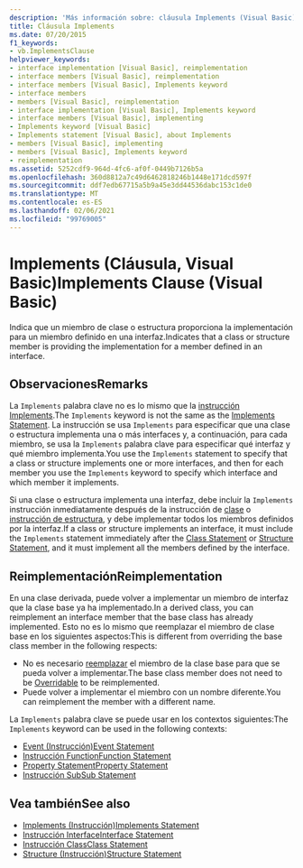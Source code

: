 ```yaml
---
description: 'Más información sobre: cláusula Implements (Visual Basic)'
title: Cláusula Implements
ms.date: 07/20/2015
f1_keywords:
- vb.ImplementsClause
helpviewer_keywords:
- interface implementation [Visual Basic], reimplementation
- interface members [Visual Basic], reimplementation
- interface members [Visual Basic], Implements keyword
- interface members
- members [Visual Basic], reimplementation
- interface implementation [Visual Basic], Implements keyword
- interface members [Visual Basic], implementing
- Implements keyword [Visual Basic]
- Implements statement [Visual Basic], about Implements
- members [Visual Basic], implementing
- members [Visual Basic], Implements keyword
- reimplementation
ms.assetid: 5252cdf9-964d-4fc6-af0f-0449b7126b5a
ms.openlocfilehash: 360d8812a7c49d6462818246b1448e171dcd597f
ms.sourcegitcommit: ddf7edb67715a5b9a45e3dd44536dabc153c1de0
ms.translationtype: MT
ms.contentlocale: es-ES
ms.lasthandoff: 02/06/2021
ms.locfileid: "99769005"
---
```

# <a name="implements-clause-visual-basic"></a><span data-ttu-id="afdb5-103">Implements (Cláusula, Visual Basic)</span><span class="sxs-lookup"><span data-stu-id="afdb5-103">Implements Clause (Visual Basic)</span></span>

<span data-ttu-id="afdb5-104">Indica que un miembro de clase o estructura proporciona la implementación para un miembro definido en una interfaz.</span><span class="sxs-lookup"><span data-stu-id="afdb5-104">Indicates that a class or structure member is providing the implementation for a member defined in an interface.</span></span>  
  
## <a name="remarks"></a><span data-ttu-id="afdb5-105">Observaciones</span><span class="sxs-lookup"><span data-stu-id="afdb5-105">Remarks</span></span>  

<span data-ttu-id="afdb5-106">La `Implements` palabra clave no es lo mismo que la [instrucción Implements](implements-statement.md).</span><span class="sxs-lookup"><span data-stu-id="afdb5-106">The `Implements` keyword is not the same as the [Implements Statement](implements-statement.md).</span></span> <span data-ttu-id="afdb5-107">La instrucción se usa `Implements` para especificar que una clase o estructura implementa una o más interfaces y, a continuación, para cada miembro, se usa la `Implements` palabra clave para especificar qué interfaz y qué miembro implementa.</span><span class="sxs-lookup"><span data-stu-id="afdb5-107">You use the `Implements` statement to specify that a class or structure implements one or more interfaces, and then for each member you use the `Implements` keyword to specify which interface and which member it implements.</span></span>

<span data-ttu-id="afdb5-108">Si una clase o estructura implementa una interfaz, debe incluir la `Implements` instrucción inmediatamente después de la instrucción de [clase](class-statement.md) o [instrucción de estructura](structure-statement.md), y debe implementar todos los miembros definidos por la interfaz.</span><span class="sxs-lookup"><span data-stu-id="afdb5-108">If a class or structure implements an interface, it must include the `Implements` statement immediately after the [Class Statement](class-statement.md) or [Structure Statement](structure-statement.md), and it must implement all the members defined by the interface.</span></span>

## <a name="reimplementation"></a><span data-ttu-id="afdb5-109">Reimplementación</span><span class="sxs-lookup"><span data-stu-id="afdb5-109">Reimplementation</span></span>  

<span data-ttu-id="afdb5-110">En una clase derivada, puede volver a implementar un miembro de interfaz que la clase base ya ha implementado.</span><span class="sxs-lookup"><span data-stu-id="afdb5-110">In a derived class, you can reimplement an interface member that the base class has already implemented.</span></span> <span data-ttu-id="afdb5-111">Esto no es lo mismo que reemplazar el miembro de clase base en los siguientes aspectos:</span><span class="sxs-lookup"><span data-stu-id="afdb5-111">This is different from overriding the base class member in the following respects:</span></span>

- <span data-ttu-id="afdb5-112">No es necesario [reemplazar](../modifiers/overridable.md) el miembro de la clase base para que se pueda volver a implementar.</span><span class="sxs-lookup"><span data-stu-id="afdb5-112">The base class member does not need to be [Overridable](../modifiers/overridable.md) to be reimplemented.</span></span>
- <span data-ttu-id="afdb5-113">Puede volver a implementar el miembro con un nombre diferente.</span><span class="sxs-lookup"><span data-stu-id="afdb5-113">You can reimplement the member with a different name.</span></span>

<span data-ttu-id="afdb5-114">La `Implements` palabra clave se puede usar en los contextos siguientes:</span><span class="sxs-lookup"><span data-stu-id="afdb5-114">The `Implements` keyword can be used in the following contexts:</span></span>

- [<span data-ttu-id="afdb5-115">Event (Instrucción)</span><span class="sxs-lookup"><span data-stu-id="afdb5-115">Event Statement</span></span>](event-statement.md)
- [<span data-ttu-id="afdb5-116">Instrucción Function</span><span class="sxs-lookup"><span data-stu-id="afdb5-116">Function Statement</span></span>](function-statement.md)
- [<span data-ttu-id="afdb5-117">Property Statement</span><span class="sxs-lookup"><span data-stu-id="afdb5-117">Property Statement</span></span>](property-statement.md)
- [<span data-ttu-id="afdb5-118">Instrucción Sub</span><span class="sxs-lookup"><span data-stu-id="afdb5-118">Sub Statement</span></span>](sub-statement.md)  
  
## <a name="see-also"></a><span data-ttu-id="afdb5-119">Vea también</span><span class="sxs-lookup"><span data-stu-id="afdb5-119">See also</span></span>

- [<span data-ttu-id="afdb5-120">Implements (Instrucción)</span><span class="sxs-lookup"><span data-stu-id="afdb5-120">Implements Statement</span></span>](implements-statement.md)
- [<span data-ttu-id="afdb5-121">Instrucción Interface</span><span class="sxs-lookup"><span data-stu-id="afdb5-121">Interface Statement</span></span>](interface-statement.md)
- [<span data-ttu-id="afdb5-122">Instrucción Class</span><span class="sxs-lookup"><span data-stu-id="afdb5-122">Class Statement</span></span>](class-statement.md)
- [<span data-ttu-id="afdb5-123">Structure (Instrucción)</span><span class="sxs-lookup"><span data-stu-id="afdb5-123">Structure Statement</span></span>](structure-statement.md)
